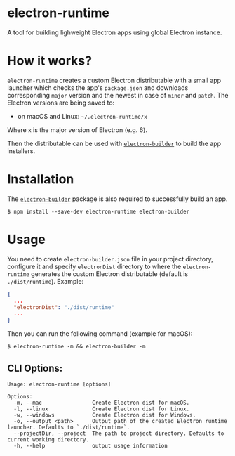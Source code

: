 # electron-runtime

A tool for building lighweight Electron apps using global Electron instance.

# How it works?

`electron-runtime` creates a custom Electron distributable with a small app launcher which checks the app's `package.json` and downloads corresponding `major` version and the newest in case of `minor` and `patch`. The Electron versions are being saved to:

- on macOS and Linux: `~/.electron-runtime/x`

Where `x` is the major version of Electron (e.g. 6).

Then the distributable can be used with [`electron-builder`](https://github.com/electron-userland/electron-builder) to build the app installers.

# Installation

The [`electron-builder`](https://github.com/electron-userland/electron-builder) package is also required to successfully build an app.

```
$ npm install --save-dev electron-runtime electron-builder
```

# Usage

You need to create `electron-builder.json` file in your project directory, configure it and specify `electronDist` directory to where the `electron-runtime` generates the custom Electron distributable (default is `./dist/runtime`). Example:

```json
{
  ...
  "electronDist": "./dist/runtime"
  ...
}
```

Then you can run the following command (example for macOS):

```
$ electron-runtime -m && electron-builder -m
```

## CLI Options:
```
Usage: electron-runtime [options]

Options:
  -m, --mac                Create Electron dist for macOS.
  -l, --linux              Create Electron dist for Linux.
  -w, --windows            Create Electron dist for Windows.
  -o, --output <path>      Output path of the created Electron runtime launcher. Defaults to `./dist/runtime`.
  --projectDir, --project  The path to project directory. Defaults to current working directory.
  -h, --help               output usage information
```
